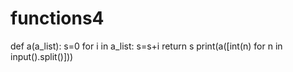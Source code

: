 # functions4
def a(a_list):
  s=0
  for i in a_list:
    s=s+i
    return s
 print(a([int(n) for n in input().split()]))
